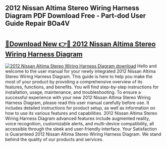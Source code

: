 ## 2012 Nissan Altima Stereo Wiring Harness Diagram PDF Download Free - Part-dod User Guide Repair BOa4V

# <h2><a href="http://dfh67k.blite.top/?on=2012+Nissan+Altima+Stereo+Wiring+Harness+Diagram">🔗Download New 👉🔴 2012 Nissan Altima Stereo Wiring Harness Diagram</a></h2>

[![2012 Nissan Altima Stereo Wiring Harness Diagram download](https://i.imgur.com/lujVjoI.png)](http://dfh67k.blite.top/?on=2012+Nissan+Altima+Stereo+Wiring+Harness+Diagram)
Hello and welcome to the user manual for your newly integrated 2012 Nissan Altima Stereo Wiring Harness Diagram. This guide is here to help you make the most of your product by providing a comprehensive overview of its features, functions, and benefits. You will find step-by-step instructions for installation, usage, maintenance, and troubleshooting. To ensure a successful experience with your new 2012 Nissan Altima Stereo Wiring Harness Diagram, please read this user manual carefully before use. It includes detailed instructions for product setup, as well as information on how to use its various features and capabilities. 2012 Nissan Altima Stereo Wiring Harness Diagram advanced features include augmented reality, voice recognition, customizable alerts, and multi-device compatibility, all accessible through the sleek and user-friendly interface. Your Satisfaction is Guaranteed 2012 Nissan Altima Stereo Wiring Harness Diagram. We stand behind the quality of our products and services.
